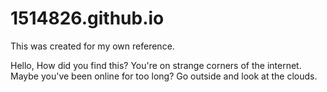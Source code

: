 # 1514826.github.io
This was created for my own reference.

Hello,
How did you find this?
You're on strange corners of the internet. Maybe you've been online for too long?
Go outside and look at the clouds.
